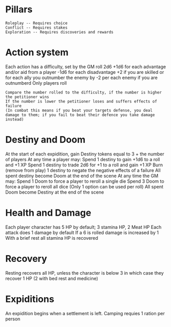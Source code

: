 # Pillars
    Roleplay -- Requires choice
    Conflict -- Requires stakes
    Exploration -- Requires discoveries and rewards

# Action system
Each action has a difficulty, set by the GM
    roll 2d6 
    +1d6 for each advantage and/or aid from a player
    -1d6 for each disadvantage
    +2 if you are skilled or for each ally you outnumber the enemy by
    -2 per each enemy if you are outnumberd
    Only players roll

    Compare the number rolled to the difficulty, if the number is higher the petitioner wins
    If the number is lower the petitioner loses and suffers effects of failure
    (In combat this means if you beat your targets defense, you deal damage to them; if you fail to beat their defence you take damage instead)



# Destiny and Doom
At the start of each expidition, gain Destiny tokens equal to 3 + the number of players
At any time a player may:
    Spend 1 destiny to gain +1d6 to a roll and +1 XP
    Spend 1 destiny to trade 2d6 for +1 to a roll and gain +1 XP
    Burn (remove from play) 1 destiny to negate the negative effects of a failure
    All spent destiny become Doom at the end of the scene
At any time the GM may:
    Spend 1 Doom to force a player to reroll a single die
    Spend 3 Doom to force a player to reroll all dice
    (Only 1 option can be used per roll)
    All spent Doom become Destiny at the end of the scene

# Health and Damage 
Each player character has 5 HP by default; 3 stamina HP, 2 Meat HP
Each attack does 1 damage by default
If a 6 is rolled damage is increased by 1
With a brief rest all stamina HP is recovered

# Recovery
Resting recovers all HP, unless the character is below 3 in which case they recover 1 HP (2 with bed rest and medicine)

# Expiditions
An expidition begins when a settlement is left.
Camping requies 1 ration per person